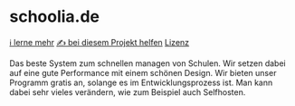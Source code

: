 # schoolia.de
[ℹ️ lerne mehr](/docs/docs.md) [✍️ bei diesem Projekt helfen](/docs/contributing.md) [Lizenz](/docs/license.md)

Das beste System zum schnellen managen von Schulen. Wir setzen dabei auf eine gute Performance mit einem schönen Design. Wir bieten unser Programm gratis an, solange es im Entwicklungsprozess ist. Man kann dabei sehr vieles verändern, wie zum Beispiel auch Selfhosten. 


